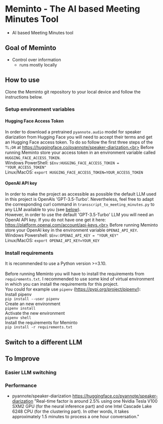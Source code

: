 # Meminto - The AI based Meeting Minutes Tool
- AI based Meeting Minutes tool

## Goal of Meminto
- Control over information
  - runs mostly locally 

## How to use
Clone the Meminto git repository to your local device and follow the instructions below. 
### Setup environment variables
#### Hugging Face Access Token
In order to download a pretrained `pyannote.audio` model for speaker diarization from Hugging Face you will need to accept their terms and get an Hugging Face access token. To do so follow the first three steps of the `TL;DR` at https://huggingface.co/pyannote/speaker-diarization.<br> 
Before running Meminto store your access token in an environment variable called `HUGGING_FACE_ACCESS_TOKEN`.<br>
Windows PowerShell: `$Env:HUGGING_FACE_ACCESS_TOKEN = "YOUR_ACCESS_TOKEN"`<br>
Linux/MacOS: `export HUGGING_FACE_ACCESS_TOKEN=YOUR_ACCESS_TOKEN`

#### OpenAI API key
In order to make the project as accessible as possible the default LLM used in this project is OpenAIs 'GPT-3.5-Turbo'. Nevertheless, feel free to adapt the corresponding curl command in `transscript_to_meeting_minutes.py` to any LLM available to you (see [below](#switch-to-a-different-llm)).<br> 
However, in order to use the default 'GPT-3.5-Turbo' LLM you will need an OpenAI API key. If you do not have one get it here: https://platform.openai.com/account/api-keys.<br>
Before running Meminto store your OpenAI key in the environment variable `OPENAI_API_KEY`.<br>
Windows Powershell: `$Env:OPENAI_API_KEY = "YOUR_KEY"`<br>
Linux/MacOS: `export OPENAI_API_KEY=YOUR_KEY`
### Install requirements
It is recommended to use a Python version >=3.10.<br>
<br>
Before running Meminto you will have to install the requirements from `requirements.txt`. I recommended to use some kind of virtual environment in which you can install the requirements for this project.<br> 
You could for example use `pipenv` (https://pypi.org/project/pipenv/):<br>
Install pipenv<br>
`pip install --user pipenv`<br>
Create an new environment<br>
`pipenv install`<br>
Activate the new environment<br>
`pipenv shell`<br>
Install the requirements for Meminto<br>
`pip install -r requirements.txt`

## Switch to a different LLM 

## To Improve

### Easier LLM switching
### Performance
- pyannote/speaker-diarization
https://huggingface.co/pyannote/speaker-diarization
"Real-time factor is around 2.5% using one Nvidia Tesla V100 SXM2 GPU (for the neural inference part) and one Intel Cascade Lake 6248 CPU (for the clustering part).
In other words, it takes approximately 1.5 minutes to process a one hour conversation."
